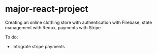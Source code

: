 # major-react-project

Creating an online clothing store with authentication with Firebase, state management with Redux, payments with Stripe

To do:
- Intrigrate stripe payments
